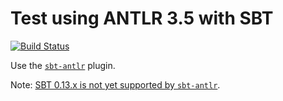 # Test using ANTLR 3.5 with SBT

[![Build Status](https://travis-ci.org/FranklinChen/test-antlr3.png)](https://travis-ci.org/FranklinChen/test-antlr3)

Use the [`sbt-antlr`](https://github.com/stefri/sbt-antlr) plugin.

Note: [SBT 0.13.x is not yet supported by `sbt-antlr`](https://github.com/stefri/sbt-antlr/issues/7).
